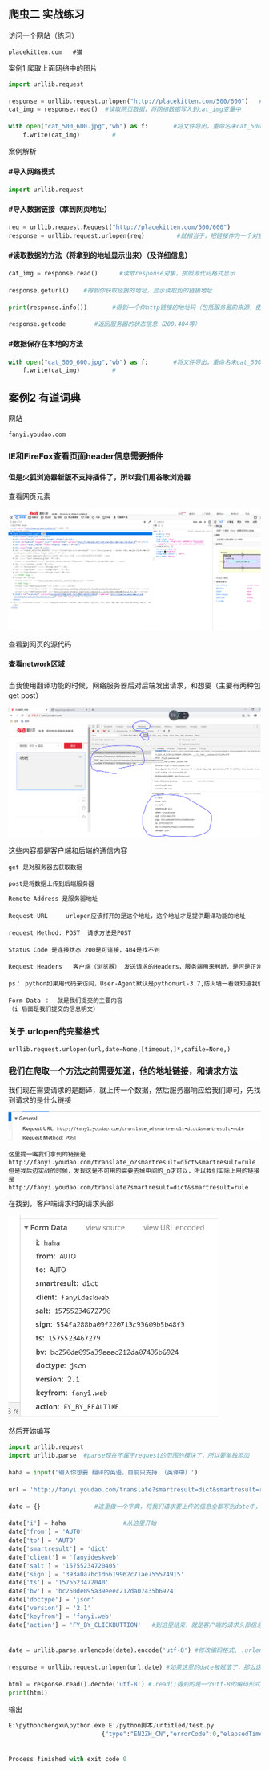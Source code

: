 ## 爬虫二 实战练习



访问一个网站（练习）

```
placekitten.com   #猫
```



案例1 爬取上面网络中的图片

```python
import urllib.request 

response = urllib.request.urlopen("http://placekitten.com/500/600")   #传入我们响应的连接 
cat_img = response.read()  #读取网页数据，将网络数据写入到cat_img变量中

with open("cat_500_600.jpg","wb") as f:       #将文件导出，重命名未cat_500_600 wb模式，到变量f，将f的数据写入到cat_img中
	f.write(cat_img)         #
```

案例解析

####  #导入网络模式

```python
import urllib.request        
```

#### #导入数据链接（拿到网页地址）

```python
req = urllib.request.Request("http://placekitten.com/500/600")
response = urllib.request.urlopen(req)         #就相当于，把链接作为一个对象，然后用open去手机request的对象，去解读
```

#### #读取数据的方法（将拿到的地址显示出来）（及详细信息）

```python
cat_img = response.read()      #读取response对象，按照源代码格式显示

response.geturl()    #得到你获取链接的地址，显示读取到的链接地址

print(response.info())       #得到一个你http链接的地址码（包括服务器的来源，使用的服务等等）（查看请求头部）

response.getcode        #返回服务器的状态信息（200.404等）
```

#### #数据保存在本地的方法

```python
with open("cat_500_600.jpg","wb") as f:       #将文件导出，重命名未cat_500_600 wb模式，到变量f，将f的数据写入到cat_img中
	f.write(cat_img)         #
```







## 案例2   有道词典



网站

```
fanyi.youdao.com
```

### IE和FireFox查看页面header信息需要插件

#### 但是火狐浏览器新版不支持插件了，所以我们用谷歌浏览器





查看网页元素

![image-20191205103938456](image/image-20191205103938456.png)

查看到网页的源代码

#### 查看network区域

### 



当我使用翻译功能的时候，网络服务器后对后端发出请求，和想要（主要有两种包  get post）

![image-20191205132721547](image/image-20191205132721547.png)

这些内容都是客户端和后端的通信内容

```
get 是对服务器去获取数据

post是将数据上传到后端服务器
```



```html
Remote Address 是服务器地址

Request URL     urlopen应该打开的是这个地址，这个地址才是提供翻译功能的地址

request Method: POST  请求方法是POST

Status Code 是连接状态 200是可连接，404是找不到

Request Headers   客户端（浏览器） 发送请求的Headers，服务端用来判断，是否是正常浏览器访问的（一般我们服务器用User-Agent来判断你是正常访问，还是非人类访问）

ps： python如果用代码来访问，User-Agent默认是pythonurl-3.7,防火墙一看就知道我们是代码，而不是浏览器访问，就给档掉了

Form Data ：  就是我们提交的主要内容
（i 后面是我们提交的信息明文）
```





### 关于.urlopen的完整格式

```
urllib.request.urlopen(url,date=None,[timeout,]*,cafile=None,)
```



### 我们在爬取一个方法之前需要知道，他的地址链接，和请求方法

我们现在需要请求的是翻译，就上传一个数据，然后服务器响应给我们即可，先找到请求的是什么链接

![image-20191205132820482](image/image-20191205132820482.png)

```
这里提一嘴我们拿到的链接是
http://fanyi.youdao.com/translate_o?smartresult=dict&smartresult=rule
但是我后边实战的时候，发现这是不可用的需要去掉中间的_o才可以，所以我们实际上用的链接是
http://fanyi.youdao.com/translate?smartresult=dict&smartresult=rule
```

在找到，客户端请求时的请求头部

![image-20191205132803665](image/image-20191205132803665.png)

然后开始编写

```python
import urllib.request
import urllib.parse  #parse现在不属于request的范围的模块了，所以要单独添加

haha = input('输入你想要 翻译的英语，目前只支持 （英译中）')

url = 'http://fanyi.youdao.com/translate?smartresult=dict&smartresult=rule'

date = {}               #这里做一个字典，将我们请求要上传的信息全都写到date中，另外，如果我们在下面urlopen中使用date，那么默认使用的请求方法就是POST

date['i'] = haha                #从这里开始
date['from'] = 'AUTO'
date['to'] = 'AUTO'
date['smartresult'] = 'dict'
date['client'] = 'fanyideskweb'
date['salt'] = '15755234720405'
date['sign'] = '393a0a7bc1d6619962c71ae755574915'
date['ts'] = '1575523472040'
date['bv'] = 'bc250de095a39eeec212da07435b6924'
date['doctype'] = 'json'
date['version'] = '2.1'
date['keyfrom'] = 'fanyi.web'
date['action'] = 'FY_BY_CLICKBUTTION'   #到这里结束，就是客户端的请求头部信息

    
date = urllib.parse.urlencode(date).encode('utf-8') #修改编码格式, .urlencode(data)就是将数据做成一个urlencode的文件个数，.encode('utf-8')就是将urlencode的文件格式做成一个utf-8的编码格式

response = urllib.request.urlopen(url,date) #如果这里的date被赋值了，那么这个请求就是以POST模式去请求

html = response.read().decode('utf-8') #.read()得到的是一个utf-8的编码形式的文件，  .decode('utf-8')就是将其他编码形式的文件更改为（utf-8的编码格式)，相当于，把.read()的编码文件，解码成一个utf-8的解码格式
print(html)

```

输出

```python
E:\pythonchengxu\python.exe E:/python脚本/untitled/test.py
                          {"type":"EN2ZH_CN","errorCode":0,"elapsedTime":1,"translateResult":[[{"src":"haha","tgt":"哈哈"}]]}      #虽然可以出来翻译结果，但是不怎么好看


Process finished with exit code 0
```

